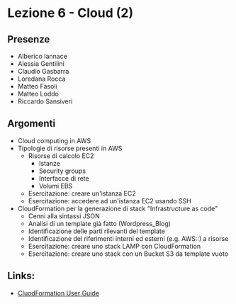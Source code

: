 # Lezione 6 - Cloud (2)

## Presenze

- Alberico Iannace
- Alessia Gentilini
- Claudio Gasbarra
- Loredana Rocca
- Matteo Fasoli
- Matteo Loddo
- Riccardo Sansiveri

## Argomenti

- Cloud computing in AWS
- Tipologie di risorse presenti in AWS
  - Risorse di calcolo EC2
    - Istanze
    - Security groups
    - Interfacce di rete
    - Volumi EBS
  - Esercitazione: creare un'istanza EC2
  - Esercitazione: accedere ad un'istanza EC2 usando SSH
- CloudFormation per la generazione di stack "Infrastructure as code"
  - Cenni alla sintassi JSON
  - Analisi di un template già fatto (Wordpress_Blog)
  - Identificazione delle parti rilevanti del template
  - Identificazione dei riferimenti interni ed esterni (e.g. AWS::) a risorse
  - Esercitazione: creare uno stack LAMP con CloudFormation
  - Esercitazione: creare uno stack con un Bucket S3 da template vuoto
  

## Links:

- [CluodFormation User Guide](https://docs.aws.amazon.com/AWSCloudFormation/latest/UserGuide/Welcome.html)
